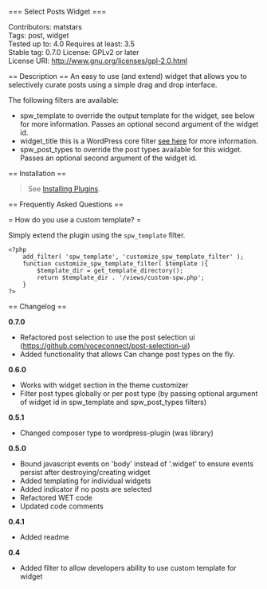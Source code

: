 === Select Posts Widget ===

Contributors: matstars  
Tags: post, widget  
Tested up to: 4.0
Requires at least: 3.5  
Stable tag: 0.7.0
License: GPLv2 or later  
License URI: http://www.gnu.org/licenses/gpl-2.0.html

== Description ==
An easy to use (and extend) widget that allows you to selectively curate posts using a simple drag and drop interface.

The following filters are available:

* spw_template to override the output template for the widget, see below for more information. Passes an optional second argument of the widget id.
* widget_title this is a WordPress core filter [see here](http://codex.wordpress.org/Class_Reference/WP_Query#Order_.26_Orderby_Parameters) for more information.
* spw_post_types to override the post types available for this widget. Passes an optional second argument of the widget id.


== Installation ==
> See [Installing Plugins](http://codex.wordpress.org/Managing_Plugins#Installing_Plugins).


== Frequently Asked Questions ==

= How do you use a custom template? =

Simply extend the plugin using the `spw_template` filter.

    <?php
        add_filter( 'spw_template', 'customize_spw_template_filter' );
        function customize_spw_template_filter( $template ){
            $template_dir = get_template_directory();
            return $template_dir . '/views/custom-spw.php';
        }
    ?>

== Changelog ==

**0.7.0**
* Refactored post selection to use the post selection ui (https://github.com/voceconnect/post-selection-ui)
* Added functionality that allows Can change post types on the fly.

**0.6.0**  
* Works with widget section in the theme customizer
* Filter post types globally or per post type (by passing optional argument of widget id in spw_template and spw_post_types filters)

**0.5.1**  
* Changed composer type to wordpress-plugin (was library)

**0.5.0**  
* Bound javascript events on 'body' instead of '.widget' to ensure events persist after destroying/creating widget
* Added templating for individual widgets
* Added indicator if no posts are selected
* Refactored WET code
* Updated code comments
  
**0.4.1**  
* Added readme

**0.4**  
* Added filter to allow developers ability to use custom template for widget
